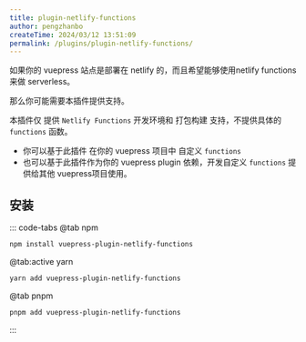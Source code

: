 ```yaml
---
title: plugin-netlify-functions
author: pengzhanbo
createTime: 2024/03/12 13:51:09
permalink: /plugins/plugin-netlify-functions/
---
```


如果你的 vuepress 站点是部署在 netlify 的，而且希望能够使用netlify functions 来做 serverless。

那么你可能需要本插件提供支持。

本插件仅 提供 `Netlify Functions` 开发环境和 打包构建 支持，不提供具体的 `functions` 函数。

- 你可以基于此插件 在你的 vuepress 项目中 自定义 `functions`
- 也可以基于此插件作为你的 vuepress plugin 依赖，开发自定义 `functions` 提供给其他 vuepress项目使用。

## 安装

::: code-tabs
@tab npm

``` sh
npm install vuepress-plugin-netlify-functions
```

@tab:active yarn

``` sh
yarn add vuepress-plugin-netlify-functions
```

@tab pnpm

``` sh
pnpm add vuepress-plugin-netlify-functions
```

:::
